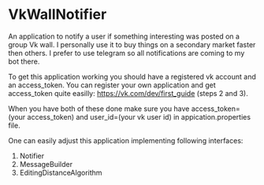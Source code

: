 # VkWallNotifier

An application to notify a user if something interesting was posted on a group Vk wall. I personally use it to buy things on a secondary market faster then others. 
I prefer to use telegram so all notifications are coming to my bot there.

To get this application working you should have a registered vk account and an access_token. You can register your own application and get access_token quite easilly:
https://vk.com/dev/first_guide (steps 2 and 3).

When you have both of these done make sure you have access_token=(your access_token) and user_id=(your vk user id) in appication.properties file.

One can easily adjust this application implementing following interfaces:
1. Notifier 
2. MessageBuilder 
3. EditingDistanceAlgorithm
